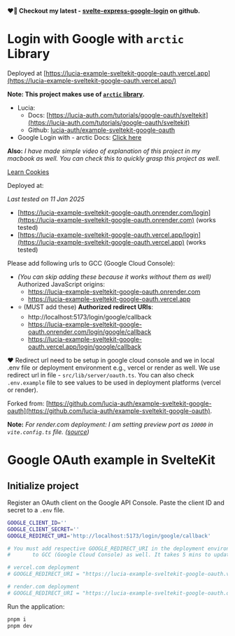 **❤️🚀 Checkout my latest - [svelte-express-google-login](https://github.com/sahilrajput03/svelte-express-google-login) on github.**

# Login with Google with `arctic` Library

Deployed at [https://lucia-example-sveltekit-google-oauth.vercel.app](https://lucia-example-sveltekit-google-oauth.vercel.app/)

**Note: This project makes use of [`arctic` library](https://github.com/pilcrowonpaper/arctic).**

- Lucia:
  - Docs: [https://lucia-auth.com/tutorials/google-oauth/sveltekit](https://lucia-auth.com/tutorials/google-oauth/sveltekit)
  - Github: [lucia-auth/example-sveltekit-google-oauth](https://github.com/lucia-auth/example-sveltekit-google-oauth)
- Google Login with - arctic Docs: [Click here](https://arcticjs.dev/providers/google)

**Also:** _I have made simple video of explanation of this project in my macbook as well. You can check this to quickly grasp this project as well._

[Learn Cookies](https://docs.google.com/document/d/1yOVBrqZAN5lstXzeIgN5wUq857dV92RU7RKBp8DXD1E/edit?tab=t.0)

Deployed at:

_Last tested on 11 Jan 2025_

- [https://lucia-example-sveltekit-google-oauth.onrender.com/login](https://lucia-example-sveltekit-google-oauth.onrender.com) (works tested)
- [https://lucia-example-sveltekit-google-oauth.vercel.app/login](https://lucia-example-sveltekit-google-oauth.vercel.app) (works tested)

Please add following urls to GCC (Google Cloud Console):

- _(You can skip adding these because it works without them as well)_ Authorized JavaScript origins:
  - https://lucia-example-sveltekit-google-oauth.onrender.com
  - https://lucia-example-sveltekit-google-oauth.vercel.app
- ⭐ (MUST add these) **Authorized redirect URIs**:
  - http://localhost:5173/login/google/callback
  - https://lucia-example-sveltekit-google-oauth.onrender.com/login/google/callback
  - https://lucia-example-sveltekit-google-oauth.vercel.app/login/google/callback

❤️ Redirect url need to be setup in google cloud console and we in local .env file or deployment environment e.g., vercel or render as well. We use redirect url in file - `src/lib/server/oauth.ts`. You can also check `.env.example` file to see values to be used in deployment platforms (vercel or render).

Forked from: [https://github.com/lucia-auth/example-sveltekit-google-oauth](https://github.com/lucia-auth/example-sveltekit-google-oauth).

**Note:** _For render.com deployment: I am setting preview port as `10000` in `vite.config.ts` file. ([source](https://render.com/docs/web-services#port-binding))_

# Google OAuth example in SvelteKit

## Initialize project

Register an OAuth client on the Google API Console. Paste the client ID and secret to a `.env` file.

```bash
GOOGLE_CLIENT_ID=''
GOOGLE_CLIENT_SECRET=''
GOOGLE_REDIRECT_URI='http://localhost:5173/login/google/callback'

# You must add respective GOOGLE_REDIRECT_URI in the deployment environment (vercel/rener) AND
#       to GCC (Google Cloud Console) as well. It takes 5 mins to update in Google Cloud Console.

# vercel.com deployment
# GOOGLE_REDIRECT_URI = "https://lucia-example-sveltekit-google-oauth.vercel.app/login/google/callback"

# render.com deployment
# GOOGLE_REDIRECT_URI = "https://lucia-example-sveltekit-google-oauth.onrender.com/login/google/callback"


```

Run the application:

```bash
pnpm i
pnpm dev
```
